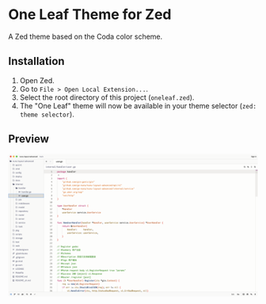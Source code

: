 # One Leaf Theme for Zed

A Zed theme based on the Coda color scheme.

## Installation

1.  Open Zed.
2.  Go to `File > Open Local Extension...`.
3.  Select the root directory of this project (`oneleaf.zed`).
4.  The "One Leaf" theme will now be available in your theme selector (`zed: theme selector`).

## Preview

![Theme Screenshot](https://raw.githubusercontent.com/jasen215/oneleaf.zed/refs/heads/main/oneleaf.zed.png)
